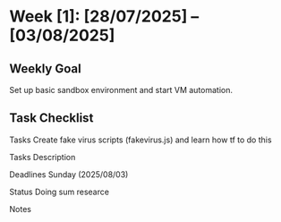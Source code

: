 # Week [1]: [28/07/2025] – [03/08/2025]

## Weekly Goal  
Set up basic sandbox environment and start VM automation.

## Task Checklist
Tasks
Create fake virus scripts (fakevirus.js) and learn how tf to do this

Tasks Description


Deadlines
Sunday (2025/08/03)

Status
Doing sum researce

Notes

